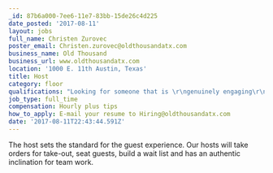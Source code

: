 ```yaml
---
_id: 87b6a000-7ee6-11e7-83bb-15de26c4d225
date_posted: '2017-08-11'
layout: jobs
full_name: Christen Zurovec
poster_email: Christen.zurovec@oldthousandatx.com
business_name: Old Thousand
business_url: www.oldthousandatx.com
location: '1000 E. 11th Austin, Texas'
title: Host
category: floor
qualifications: "Looking for someone that is \r\ngenuinely engaging\r\na keen sense of hospitality\r\nhas grace under pressure"
job_type: full_time
compensation: Hourly plus tips
how_to_apply: E-mail your resume to Hiring@oldthousandatx.com
date: '2017-08-11T22:43:44.591Z'
---
```

The host sets the standard for the guest experience. Our hosts will take orders for take-out, seat guests, build a wait list and has an authentic inclination for team work.
